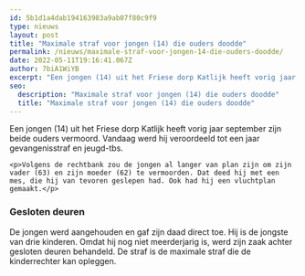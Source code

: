 ```yaml
---
id: 5b1d1a4dab194163983a9ab07f80c9f9
type: nieuws
layout: post
title: "Maximale straf voor jongen (14) die ouders doodde"
permalink: /nieuws/maximale-straf-voor-jongen-14-die-ouders-doodde/
date: 2022-05-11T19:16:41.067Z
author: 7biA1WiYB
excerpt: "Een jongen (14) uit het Friese dorp Katlijk heeft vorig jaar september zijn beide ouders vermoord. Vandaag werd hij veroordeeld tot een jaar gevangenisstraf en jeugd-tbs.   "
seo:
  description: "Maximale straf voor jongen (14) die ouders doodde"
  title: "Maximale straf voor jongen (14) die ouders doodde"
---
```

Een jongen (14) uit het Friese dorp Katlijk heeft vorig jaar september zijn beide ouders vermoord. Vandaag werd hij veroordeeld tot een jaar gevangenisstraf en jeugd-tbs.   

    <p>Volgens de rechtbank zou de jongen al langer van plan zijn om zijn vader (63) en zijn moeder (62) te vermoorden. Dat deed hij met een mes, die hij van tevoren geslepen had. Ook had hij een vluchtplan gemaakt.</p>
<h3>Gesloten deuren</h3>
<p>De jongen werd aangehouden en gaf zijn daad direct toe. Hij is de jongste van drie kinderen. Omdat hij nog niet meerderjarig is, werd zijn zaak achter gesloten deuren behandeld. De straf is de maximale straf die de kinderrechter kan opleggen.</p>  
